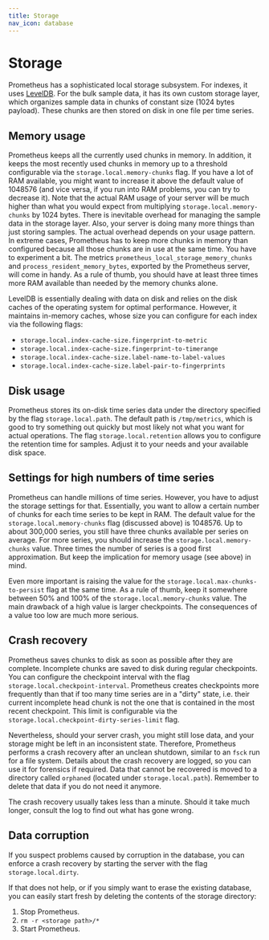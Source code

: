```yaml
---
title: Storage
nav_icon: database
---
```


# Storage

Prometheus has a sophisticated local storage subsystem. For indexes,
it uses [LevelDB](https://github.com/google/leveldb). For the bulk
sample data, it has its own custom storage layer, which organizes
sample data in chunks of constant size (1024 bytes payload). These
chunks are then stored on disk in one file per time series.

## Memory usage

Prometheus keeps all the currently used chunks in memory. In addition,
it keeps the most recently used chunks in memory up to a threshold
configurable via the `storage.local.memory-chunks` flag. If you have a
lot of RAM available, you might want to increase it above the default
value of 1048576 (and vice versa, if you run into RAM problems, you
can try to decrease it). Note that the actual RAM usage of your server
will be much higher than what you would expect from multiplying
`storage.local.memory-chunks` by 1024 bytes. There is inevitable
overhead for managing the sample data in the storage layer. Also, your
server is doing many more things than just storing samples. The actual
overhead depends on your usage pattern. In extreme cases, Prometheus
has to keep more chunks in memory than configured because all those
chunks are in use at the same time. You have to experiment a bit. The
metrics `prometheus_local_storage_memory_chunks` and
`process_resident_memory_bytes`, exported by the Prometheus server,
will come in handy. As a rule of thumb, you should have at least three
times more RAM available than needed by the memory chunks alone.

LevelDB is essentially dealing with data on disk and relies on the
disk caches of the operating system for optimal performance. However,
it maintains in-memory caches, whose size you can configure for each
index via the following flags:

* `storage.local.index-cache-size.fingerprint-to-metric`
* `storage.local.index-cache-size.fingerprint-to-timerange`
* `storage.local.index-cache-size.label-name-to-label-values`
* `storage.local.index-cache-size.label-pair-to-fingerprints`

## Disk usage

Prometheus stores its on-disk time series data under the directory
specified by the flag `storage.local.path`. The default path is
`/tmp/metrics`, which is good to try something out quickly but most
likely not what you want for actual operations. The flag
`storage.local.retention` allows you to configure the retention time
for samples. Adjust it to your needs and your available disk space.

## Settings for high numbers of time series

Prometheus can handle millions of time series. However, you have to
adjust the storage settings for that. Essentially, you want to allow a
certain number of chunks for each time series to be kept in RAM. The
default value for the `storage.local.memory-chunks` flag (discussed
above) is 1048576. Up to about 300,000 series, you still have three
chunks available per series on average. For more series, you should
increase the `storage.local.memory-chunks` value. Three times the
number of series is a good first approximation. But keep the
implication for memory usage (see above) in mind.

Even more important is raising the value for the
`storage.local.max-chunks-to-persist` flag at the same time. As a rule
of thumb, keep it somewhere between 50% and 100% of the
`storage.local.memory-chunks` value. The main drawback of a high value
is larger checkpoints. The consequences of a value too low are much
more serious.

## Crash recovery

Prometheus saves chunks to disk as soon as possible after they are
complete. Incomplete chunks are saved to disk during regular
checkpoints. You can configure the checkpoint interval with the flag
`storage.local.checkpoint-interval`. Prometheus creates checkpoints
more frequently than that if too many time series are in a "dirty"
state, i.e. their current incomplete head chunk is not the one that is
contained in the most recent checkpoint. This limit is configurable
via the `storage.local.checkpoint-dirty-series-limit` flag.

Nevertheless, should your server crash, you might still lose data, and
your storage might be left in an inconsistent state. Therefore,
Prometheus performs a crash recovery after an unclean shutdown,
similar to an `fsck` run for a file system. Details about the crash
recovery are logged, so you can use it for forensics if required. Data
that cannot be recovered is moved to a directory called `orphaned`
(located under `storage.local.path`). Remember to delete that data if
you do not need it anymore.

The crash recovery usually takes less than a minute. Should it take much
longer, consult the log to find out what has gone wrong.

## Data corruption

If you suspect problems caused by corruption in the database, you can
enforce a crash recovery by starting the server with the flag
`storage.local.dirty`.

If that does not help, or if you simply want to erase the existing
database, you can easily start fresh by deleting the contents of the
storage directory:

   1. Stop Prometheus.
   1. `rm -r <storage path>/*`
   1. Start Prometheus.
